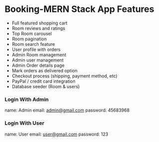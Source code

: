 # Booking-MERN Stack App Features

- Full featured shopping cart
- Room reviews and ratings
- Top Room carousel
- Room pagination
- Room search feature
- User profile with orders
- Admin Room management
- Admin user management
- Admin Order details page
- Mark orders as delivered option
- Checkout process (shipping, payment method, etc)
- PayPal / credit card integration
- Database seeder (Room & users)

### Login With Admin

name: Admin
email: admin@gmail.com
password: 45683968

### Login With User

name: User
email: user@gmail.com
password: 123
